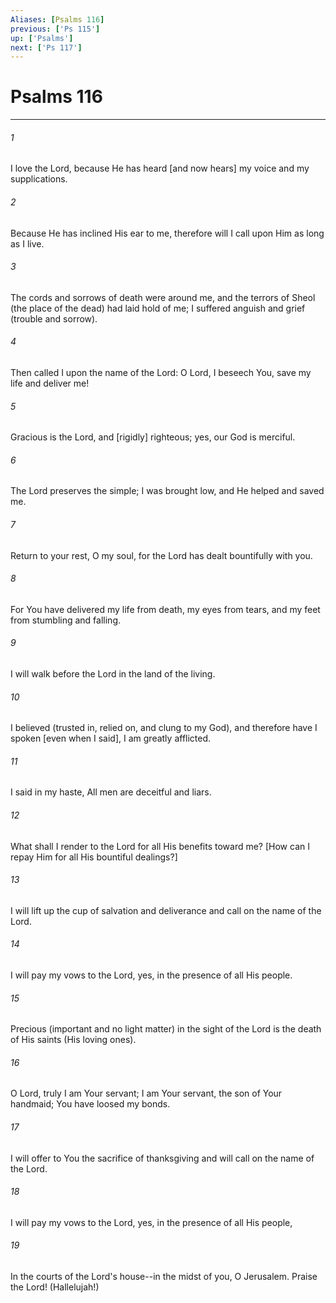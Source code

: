 ```yaml
---
Aliases: [Psalms 116]
previous: ['Ps 115']
up: ['Psalms']
next: ['Ps 117']
---
```

# Psalms 116

***














###### 1 






I love the Lord, because He has heard [and now hears] my voice and my supplications. 













###### 2 






Because He has inclined His ear to me, therefore will I call upon Him as long as I live. 













###### 3 






The cords and sorrows of death were around me, and the terrors of Sheol (the place of the dead) had laid hold of me; I suffered anguish and grief (trouble and sorrow). 













###### 4 






Then called I upon the name of the Lord: O Lord, I beseech You, save my life and deliver me! 













###### 5 






Gracious is the Lord, and [rigidly] righteous; yes, our God is merciful. 













###### 6 






The Lord preserves the simple; I was brought low, and He helped and saved me. 













###### 7 






Return to your rest, O my soul, for the Lord has dealt bountifully with you. 













###### 8 






For You have delivered my life from death, my eyes from tears, and my feet from stumbling and falling. 













###### 9 






I will walk before the Lord in the land of the living. 













###### 10 






I believed (trusted in, relied on, and clung to my God), and therefore have I spoken [even when I said], I am greatly afflicted. 













###### 11 






I said in my haste, All men are deceitful and liars. 













###### 12 






What shall I render to the Lord for all His benefits toward me? [How can I repay Him for all His bountiful dealings?] 













###### 13 






I will lift up the cup of salvation and deliverance and call on the name of the Lord. 













###### 14 






I will pay my vows to the Lord, yes, in the presence of all His people. 













###### 15 






Precious (important and no light matter) in the sight of the Lord is the death of His saints (His loving ones). 













###### 16 






O Lord, truly I am Your servant; I am Your servant, the son of Your handmaid; You have loosed my bonds. 













###### 17 






I will offer to You the sacrifice of thanksgiving and will call on the name of the Lord. 













###### 18 






I will pay my vows to the Lord, yes, in the presence of all His people, 













###### 19 






In the courts of the Lord's house--in the midst of you, O Jerusalem. Praise the Lord! (Hallelujah!)
